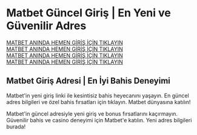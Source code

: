 <!DOCTYPE html>
<html lang="tr">
<head>
    <meta charset="UTF-8">
    <meta name="viewport" content="width=device-width, initial-scale=1.0">
</head>
<body>
    <h1>Matbet Güncel Giriş | En Yeni ve Güvenilir Adres</h1>
    <p>
        <a href="https://tinyurl.com/matbetgncl">MATBET ANINDA HEMEN GİRİŞ İÇİN TIKLAYIN</a><br>
       <a href="https://tinyurl.com/matbetgncl">MATBET ANINDA HEMEN GİRİŞ İÇİN TIKLAYIN</a><br>
      <a href="https://tinyurl.com/matbetgncl">MATBET ANINDA HEMEN GİRİŞ İÇİN TIKLAYIN</a><br>
      <a href="https://tinyurl.com/matbetgncl">MATBET ANINDA HEMEN GİRİŞ İÇİN TIKLAYIN</a><br>
    </p>
    <h2>Matbet Giriş Adresi | En İyi Bahis Deneyimi</h2>
    <p>
        Matbet'in yeni giriş linki ile kesintisiz bahis heyecanını yaşayın. En güncel adres bilgileri ve özel bahis fırsatları için tıklayın. Matbet dünyasına katılın!
    </p>
    <p>
        Matbet'in güncel adresiyle yeni giriş ve bonus fırsatlarını kaçırmayın. Güvenilir bahis ve casino deneyimi için Matbet'e katılın. Yeni adres bilgileri burada!
    </p>
</body>
</html>
